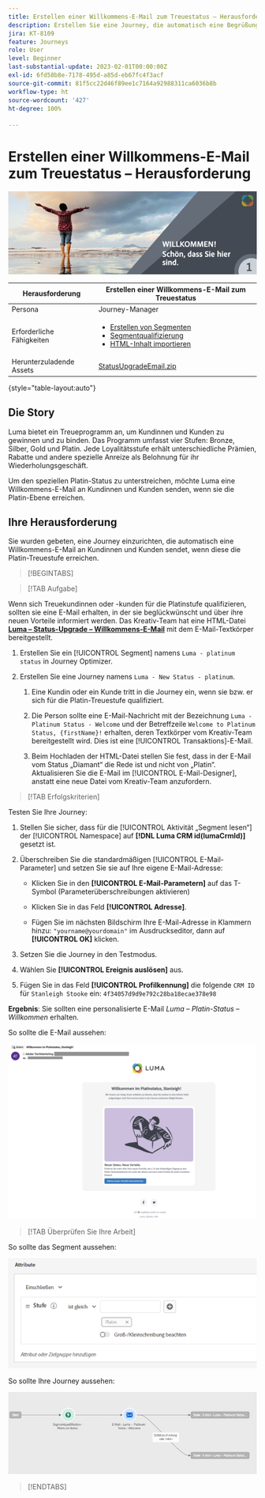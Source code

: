 ```yaml
---
title: Erstellen einer Willkommens-E-Mail zum Treuestatus – Herausforderung
description: Erstellen Sie eine Journey, die automatisch eine Begrüßungs-E-Mail an Kundinnen und Kunden sendet, wenn diese eine Treuestufe erreichen.
jira: KT-8109
feature: Journeys
role: User
level: Beginner
last-substantial-update: 2023-02-01T00:00:00Z
exl-id: 6fd58b8e-7178-495d-a85d-eb67fc4f3acf
source-git-commit: 81f5cc22d46f89ee1c7164a92988311ca6036b8b
workflow-type: ht
source-wordcount: '427'
ht-degree: 100%

---
```


# Erstellen einer Willkommens-E-Mail zum Treuestatus – Herausforderung

![Willkommens-E-Mail zum Treuestatus – Herausforderung: Banner](/help/challenges/assets/email-assets/luma-transactional-onboarding-1.png)

| Herausforderung | Erstellen einer Willkommens-E-Mail zum Treuestatus |
|---|---|
| Persona | Journey-Manager |
| Erforderliche Fähigkeiten | <ul><li>[Erstellen von Segmenten](https://experienceleague.adobe.com/docs/journey-optimizer-learn/tutorials/profiles-segments-subscriptions/create-segments.html?lang=de)</li> <li>[Segmentqualifizierung](https://experienceleague.adobe.com/docs/journey-optimizer-learn/tutorials/create-journeys/use-case-read-segment-qualification.html?lang=de)</li><li>[HTML-Inhalt importieren](https://experienceleague.adobe.com/docs/journey-optimizer-learn/tutorials/email-channel/import-and-author-html-email-content.html?lang=de)</li></ul> |
| Herunterzuladende Assets | [StatusUpgradeEmail.zip](/help/challenges/assets/email-assets/StatusUpgradeEmail.zip) |

{style="table-layout:auto"}

## Die Story

Luma bietet ein Treueprogramm an, um Kundinnen und Kunden zu gewinnen und zu binden. Das Programm umfasst vier Stufen: Bronze, Silber, Gold und Platin. Jede Loyalitätsstufe erhält unterschiedliche Prämien, Rabatte und andere spezielle Anreize als Belohnung für ihr Wiederholungsgeschäft.

Um den speziellen Platin-Status zu unterstreichen, möchte Luma eine Willkommens-E-Mail an Kundinnen und Kunden senden, wenn sie die Platin-Ebene erreichen.

## Ihre Herausforderung

Sie wurden gebeten, eine Journey einzurichten, die automatisch eine Willkommens-E-Mail an Kundinnen und Kunden sendet, wenn diese die Platin-Treuestufe erreichen.

>[!BEGINTABS]

>[!TAB Aufgabe]

Wenn sich Treuekundinnen oder -kunden für die Platinstufe qualifizieren, sollten sie eine E-Mail erhalten, in der sie beglückwünscht und über ihre neuen Vorteile informiert werden. Das Kreativ-Team hat eine HTML-Datei **[Luma – Status-Upgrade – Willkommens-E-Mail](/help/challenges/assets/email-assets/StatusUpgradeEmail.zip)** mit dem E-Mail-Textkörper bereitgestellt.

1. Erstellen Sie ein [!UICONTROL Segment] namens `Luma - platinum status` in Journey Optimizer.

1. Erstellen Sie eine Journey namens `Luma - New Status - platinum`.

   1. Eine Kundin oder ein Kunde tritt in die Journey ein, wenn sie bzw. er sich für die Platin-Treuestufe qualifiziert.

   1. Die Person sollte eine E-Mail-Nachricht mit der Bezeichnung `Luma - Platinum Status - Welcome` und der Betreffzeile `Welcome to Platinum Status, {firstName}!` erhalten, deren Textkörper vom Kreativ-Team bereitgestellt wird. Dies ist eine [!UICONTROL Transaktions]-E-Mail.

   1. Beim Hochladen der HTML-Datei stellen Sie fest, dass in der E-Mail vom Status „Diamant“ die Rede ist und nicht von „Platin“. Aktualisieren Sie die E-Mail im [!UICONTROL E-Mail-Designer], anstatt eine neue Datei vom Kreativ-Team anzufordern.

>[!TAB Erfolgskriterien]

Testen Sie Ihre Journey:

1. Stellen Sie sicher, dass für die [!UICONTROL Aktivität „Segment lesen“] der [!UICONTROL Namespace] auf **[!DNL Luma CRM id(lumaCrmId)]** gesetzt ist.

1. Überschreiben Sie die standardmäßigen [!UICONTROL E-Mail-Parameter] und setzen Sie sie auf Ihre eigene E-Mail-Adresse:
   * Klicken Sie in den **[!UICONTROL E-Mail-Parametern]** auf das T-Symbol (Parameterüberschreibungen aktivieren)

   * Klicken Sie in das Feld **[!UICONTROL Adresse]**.

   * Fügen Sie im nächsten Bildschirm Ihre E-Mail-Adresse in Klammern hinzu: `"yourname@yourdomain"` im Ausdruckseditor, dann auf **[!UICONTROL OK]** klicken.

1. Setzen Sie die Journey in den Testmodus.

1. Wählen Sie **[!UICONTROL Ereignis auslösen]** aus.

1. Fügen Sie in das Feld **[!UICONTROL Profilkennung]** die folgende `CRM ID` für `Stanleigh Stooke` ein: `4f34057d9d9e792c28ba18ecae378e98`

**Ergebnis**: Sie sollten eine personalisierte E-Mail *Luma – Platin-Status – Willkommen* erhalten.

So sollte die E-Mail aussehen:

![Luma – Status-Upgrade – Willkommens-E-Mail](/help/challenges/assets/status-upgrade-welcome-email.png)

>[!TAB Überprüfen Sie Ihre Arbeit]

So sollte das Segment aussehen:

![Luma – Platinstatus-Segment](/help/challenges/assets/segment-luma-platinum-status.png)

So sollte Ihre Journey aussehen:

![platinum-status-upgrade-journey](/help/challenges/assets/journey-luma-status-upgrade.png)

>[!ENDTABS]
